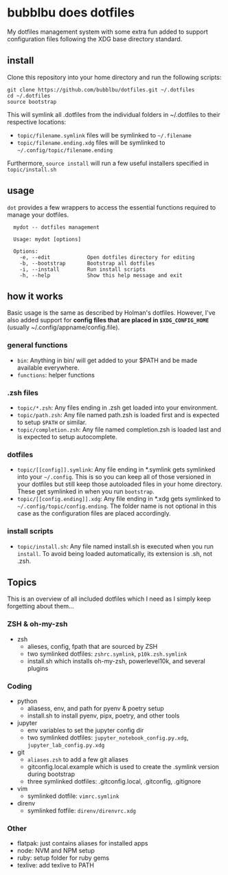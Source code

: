 # bubblbu does dotfiles

My dotfiles management system with some extra fun added to support configuration files following the XDG base directory standard.

## install

Clone this repository into your home directory and run the following scripts:

```console
git clone https://github.com/bubblbu/dotfiles.git ~/.dotfiles
cd ~/.dotfiles
source bootstrap
```

This will symlink all .dotfiles from the individual folders in ~/.dotfiles to their respective locations:

- `topic/filename.symlink` files will be symlinked to `~/.filename`
- `topic/filename.ending.xdg` files will be symlinked to `~/.config/topic/filename.ending`

Furthermore, `source install` will run a few useful installers specified in `topic/install.sh`

## usage

`dot` provides a few wrappers to access the essential functions required to manage your dotfiles.

```console
  mydot -- dotfiles management

  Usage: mydot [options]

  Options:
    -e, --edit            Open dotfiles directory for editing
    -b, --bootstrap       Bootstrap all dotfiles
    -i, --install         Run install scripts
    -h, --help            Show this help message and exit
```

## how it works

Basic usage is the same as described by Holman's dotfiles. However, I've also added support for **config files that are placed in `$XDG_CONFIG_HOME`** (usually ~/.config/appname/config.file).

### general functions

- `bin`: Anything in bin/ will get added to your $PATH and be made available everywhere.
- `functions`: helper functions

### .zsh files

- `topic/*.zsh`: Any files ending in .zsh get loaded into your environment.
- `topic/path.zsh`: Any file named path.zsh is loaded first and is expected to setup `$PATH` or similar.
- `topic/completion.zsh`: Any file named completion.zsh is loaded last and is expected to setup autocomplete.

### dotfiles

- `topic/[[config]].symlink`: Any file ending in \*.symlink gets symlinked into your `~/.config`. This is so you can keep all of those versioned in your dotfiles but still keep those autoloaded files in your home directory. These get symlinked in when you run `bootstrap`.
- `topic/[[config.ending]].xdg`: Any file ending in \*.xdg gets symlinked to `~/.config/topic/config.ending`. The folder name is not optional in this case as the configuration files are placed accordingly.

### install scripts

- `topic/install.sh`: Any file named install.sh is executed when you run `install`. To avoid being loaded automatically, its extension is .sh, not .zsh.

## Topics

This is an overview of all included dotfiles which I need as I simply keep forgetting about them...

### ZSH & oh-my-zsh

- zsh
  - alieses, config, fpath that are sourced by ZSH
  - two symlinked dotfiles: `zshrc.symlink`, `p10k.zsh.symlink`
  - install.sh which installs oh-my-zsh, powerlevel10k, and several plugins

### Coding

- python
  - aliasess, env, and path for pyenv & poetry setup
  - install.sh to install pyenv, pipx, poetry, and other tools
- jupyter
  - env variables to set the jupyter config dir
  - two symlinked dotfiles: `jupyter_notebook_config.py.xdg`, `jupyter_lab_config.py.xdg`
- git
  - `aliases.zsh` to add a few git aliases
  - gitconfig.local.example which is used to create the .symlink version during bootstrap
  - three symlinked dotfiles: .gitconfig.local, .gitconfig, .gitignore
- vim
  - symlinked dotfile: `vimrc.symlink`
- direnv
  - symlinked fotfile: `direnv/direnvrc.xdg`

### Other

- flatpak: just contains aliases for installed apps
- node: NVM and NPM setup
- ruby: setup folder for ruby gems
- texlive: add texlive to PATH
